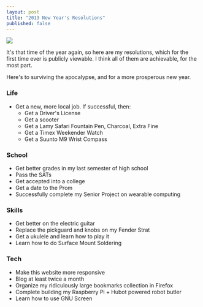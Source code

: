 ```yaml
---
layout: post
title: "2013 New Year's Resolutions"
published: false
---
```


<img src="https://s3.amazonaws.com/f.cl.ly/items/3d0Y0P1G3S061m1A1h2G/6a00d83451b74a69e2017d3e40bf35970c-800wi.png" />

It's that time of the year again, so here are my resolutions, which for the first time ever is publicly viewable. I think all of them are achievable, for the most part.

Here's to surviving the apocalypse, and for a more prosperous new year.

### Life
- Get a new, more local job. If successful, then:
	- Get a Driver's License
	- Get a scooter
	- Get a Lamy Safari Fountain Pen, Charcoal, Extra Fine
	- Get a Timex Weekender Watch
	- Get a Suunto M9 Wrist Compass

### School
- Get better grades in my last semester of high school
- Pass the SATs
- Get accepted into a college
- Get a date to the Prom
- Successfully complete my Senior Project on wearable computing
	
### Skills
- Get better on the electric guitar
- Replace the pickguard and knobs on my Fender Strat
- Get a ukulele and learn how to play it
- Learn how to do Surface Mount Soldering

### Tech
- Make this website more responsive
- Blog at least twice a month
- Organize my ridiculously large bookmarks collection in Firefox
- Complete building my Raspberry Pi + Hubot powered robot butler 
- Learn how to use GNU Screen